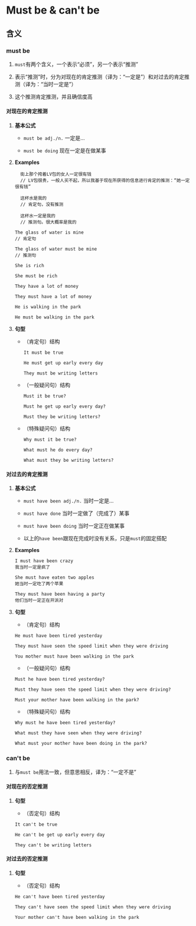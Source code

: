 # Must be & can't be

## 含义

### must be

1. `must`有两个含义，一个表示“必须”，另一个表示“推测”

2. 表示“推测”时，分为对现在的肯定推测（译为：“一定是”）和对过去的肯定推测（译为：“当时一定是”）

3. 这个推测肯定推测，并且确信度高

#### 对现在的肯定推测

1. **基本公式**

   - `must be adj./n.` 一定是...

   - `must be doing` 现在一定是在做某事

2. **Examples**

   ```
     街上那个挎着LV包的女人一定很有钱
     // LV包很贵，一般人买不起，所以我基于现在所获得的信息进行肯定的推测：“她一定很有钱”

     这杯水是我的
     // 肯定句，没有推测

     这杯水一定是我的
     // 推测句。很大概率是我的
   ```

   ```
   The glass of water is mine
   // 肯定句

   The glass of water must be mine
   // 推测句

   She is rich

   She must be rich

   They have a lot of money

   They must have a lot of money

   He is walking in the park

   He must be walking in the park
   ```

3. **句型**

   - （肯定句）结构

     ```
     It must be true

     He must get up early every day

     They must be writing letters
     ```

   - （一般疑问句）结构

     ```
     Must it be true?

     Must he get up early every day?

     Must they be writing letters?
     ```

   - （特殊疑问句）结构

     ```
     Why must it be true?

     What must he do every day?

     What must they be writing letters?
     ```

#### 对过去的肯定推测

1. **基本公式**

   - `must have been adj./n.` 当时一定是...

   - `must have done` 当时一定做了（完成了）某事

   - `must have been doing` 当时一定正在做某事

   - 以上的`have been`跟现在完成时没有关系，只是`must`的固定搭配

2. **Examples**

   ```
   I must have been crazy
   我当时一定是疯了

   She must have eaten two apples
   她当时一定吃了两个苹果

   They must have been having a party
   他们当时一定正在开派对
   ```

3. **句型**

   - （肯定句）结构

   ```
   He must have been tired yesterday

   They must have seen the speed limit when they were driving

   You mother must have been walking in the park
   ```

   - （一般疑问句）结构

   ```
   Must he have been tired yesterday?

   Must they have seen the speed limit when they were driving?

   Must your mother have been walking in the park?
   ```

   - （特殊疑问句）结构

   ```
   Why must he have been tired yesterday?

   What must they have seen when they were driving?

   What must your mother have been doing in the park?
   ```

### can't be

1. 与`must be`用法一致，但意思相反，译为：“一定不是”

#### 对现在的否定推测

1. **句型**

   - （否定句）结构

   ```
   It can't be true

   He can't be get up early every day

   They can't be writing letters
   ```

#### 对过去的否定推测

1. **句型**

   - （否定句）结构

   ```
   He can't have been tired yesterday

   They can't have seen the speed limit when they were driving

   Your mother can't have been walking in the park
   ```

